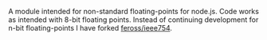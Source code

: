 A module intended for non-standard floating-points for node.js. Code works as intended with 8-bit floating points. Instead of continuing development for n-bit floating-points I have forked [feross/ieee754](https://github.com/feross/ieee754).
